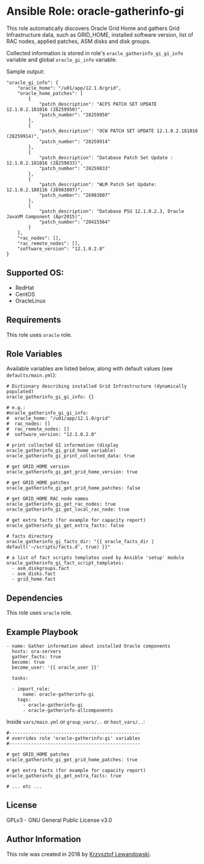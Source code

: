 Ansible Role: oracle-gatherinfo-gi
==================================

This role automatically discovers Oracle Grid Home and gathers Grid Infrastructure data, such as GRID_HOME, installed software version, list of RAC nodes, applied patches, ASM disks and disk groups.

Collected information is stored in role's `oracle_gatherinfo_gi_gi_info` variable and global `oracle_gi_info` variable.

Sample output:

    "oracle_gi_info": {
        "oracle_home": "/u01/app/12.1.0/grid",
        "oracle_home_patches": [
            {
                "patch_description": "ACFS PATCH SET UPDATE 12.1.0.2.181016 (28259950)",
                "patch_number": "28259950"
            },
            {
                "patch_description": "OCW PATCH SET UPDATE 12.1.0.2.181016 (28259914)",
                "patch_number": "28259914"
            },
            {
                "patch_description": "Database Patch Set Update : 12.1.0.2.181016 (28259833)",
                "patch_number": "28259833"
            },
            {
                "patch_description": "WLM Patch Set Update: 12.1.0.2.180116 (26983807)",
                "patch_number": "26983807"
            },
            {
                "patch_description": "Database PSU 12.1.0.2.3, Oracle JavaVM Component (Apr2015)",
                "patch_number": "20415564"
            }
        ],
        "rac_nodes": [],
        "rac_remote_nodes": [],
        "software_version": "12.1.0.2.0"
    }


Supported OS:
-------------
* RedHat
* CentOS
* OracleLinux

Requirements
------------

This role uses `oracle` role.

Role Variables
--------------

Available variables are listed below, along with default values (see `defaults/main.yml`):

    # Dictionary describing installed Grid Infrastructure (dynamically populated)
    oracle_gatherinfo_gi_gi_info: {}

    # e.g.:
    #oracle_gatherinfo_gi_gi_info:
    #  oracle_home: "/u01/app/12.1.0/grid"
    #  rac_nodes: []
    #  rac_remote_nodes: []
    #  software_version: "12.1.0.2.0"

    # print collected GI information (display oracle_gatherinfo_gi_grid_home variable)
    oracle_gatherinfo_gi_print_collected_data: true

    # get GRID_HOME version
    oracle_gatherinfo_gi_get_grid_home_version: true

    # get GRID_HOME patches
    oracle_gatherinfo_gi_get_grid_home_patches: false

    # get GRID_HOME RAC node names
    oracle_gatherinfo_gi_get_rac_nodes: true
    oracle_gatherinfo_gi_get_local_rac_node: true

    # get extra facts (for example for capacity report)
    oracle_gatherinfo_gi_get_extra_facts: false

    # facts directory
    oracle_gatherinfo_gi_facts_dir: "{{ oracle_facts_dir | default('~/scripts/facts.d', true) }}"

    # a list of fact scripts templates used by Ansible 'setup' module
    oracle_gatherinfo_gi_fact_script_templates:
      - asm_diskgroups.fact
      - asm_disks.fact
      - grid_home.fact


Dependencies
------------

This role uses `oracle` role.

Example Playbook
----------------

    - name: Gather information about installed Oracle components
      hosts: ora-servers
      gather_facts: true
      become: true
      become_user: '{{ oracle_user }}'

      tasks:

      - import_role:
          name: oracle-gatherinfo-gi
        tags:
          - oracle-gatherinfo-gi
          - oracle-gatherinfo-allcomponents
		  

Inside `vars/main.yml` or `group_vars/..` or `host_vars/..`:

    
    #------------------------------------------------
    # overrides role 'oracle-gatherinfo-gi' variables
    #------------------------------------------------

    # get GRID_HOME patches
    oracle_gatherinfo_gi_get_grid_home_patches: true

    # get extra facts (for example for capacity report)
    oracle_gatherinfo_gi_get_extra_facts: true
	
    # ... etc ...


License
-------

GPLv3 - GNU General Public License v3.0

Author Information
------------------

This role was created in 2018 by [Krzysztof Lewandowski](mailto:Krzysztof.Lewandowski@fastmail.fm).


